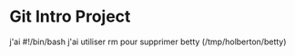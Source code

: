 # Git Intro Project

j'ai #!/bin/bash
j'ai utiliser rm  pour supprimer betty (/tmp/holberton/betty)
